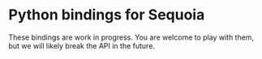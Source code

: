 Python bindings for Sequoia
===========================

These bindings are work in progress.  You are welcome to play with
them, but we will likely break the API in the future.
